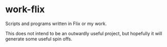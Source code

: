 # work-flix

Scripts and programs written in Flix or my work.

This does not intend to be an outwardly useful project, but hopefully it will generate some useful spin offs.
